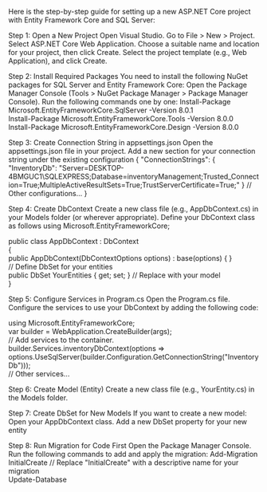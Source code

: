Here is the step-by-step guide for setting up a new ASP.NET Core project with Entity Framework Core and SQL Server:

Step 1: Open a New Project
Open Visual Studio.
Go to File > New > Project.
Select ASP.NET Core Web Application.
Choose a suitable name and location for your project, then click Create.
Select the project template (e.g., Web Application), and click Create.

Step 2: Install Required Packages
You need to install the following NuGet packages for SQL Server and Entity Framework Core:
Open the Package Manager Console (Tools > NuGet Package Manager > Package Manager Console).
Run the following commands one by one:
  Install-Package Microsoft.EntityFrameworkCore.SqlServer -Version 8.0.1  
  Install-Package Microsoft.EntityFrameworkCore.Tools -Version 8.0.0  
  Install-Package Microsoft.EntityFrameworkCore.Design -Version 8.0.0  
  
Step 3: Create Connection String in appsettings.json
Open the appsettings.json file in your project.
Add a new section for your connection string under the existing configuration
  {
    "ConnectionStrings": {
       "InventoryDb": "Server=DESKTOP-4BMGUC1\\SQLEXPRESS;Database=inventoryManagement;Trusted_Connection=True;MultipleActiveResultSets=True;TrustServerCertificate=True;"
    }
    // Other configurations...
  }

Step 4: Create DbContext
Create a new class file (e.g., AppDbContext.cs) in your Models folder (or wherever appropriate).
Define your DbContext class as follows
using Microsoft.EntityFrameworkCore;  

public class AppDbContext : DbContext  
{  
    public AppDbContext(DbContextOptions<AppDbContext> options) : base(options) { }  
    // Define DbSet for your entities  
    public DbSet<YourEntity> YourEntities { get; set; } // Replace with your model  
}  

Step 5: Configure Services in Program.cs
Open the Program.cs file.
Configure the services to use your DbContext by adding the following code:

using Microsoft.EntityFrameworkCore;  
var builder = WebApplication.CreateBuilder(args);  
// Add services to the container.  
builder.Services.inventoryDbContext<inventoryDbContext>(options =>  
    options.UseSqlServer(builder.Configuration.GetConnectionString("InventoryDb")));  
// Other services...  

Step 6: Create Model (Entity)
Create a new class file (e.g., YourEntity.cs) in the Models folder.

Step 7: Create DbSet for New Models
If you want to create a new model:
Open your AppDbContext class.
Add a new DbSet property for your new entity

Step 8: Run Migration for Code First
Open the Package Manager Console.
Run the following commands to add and apply the migration:
Add-Migration InitialCreate // Replace "InitialCreate" with a descriptive name for your migration  
Update-Database  



